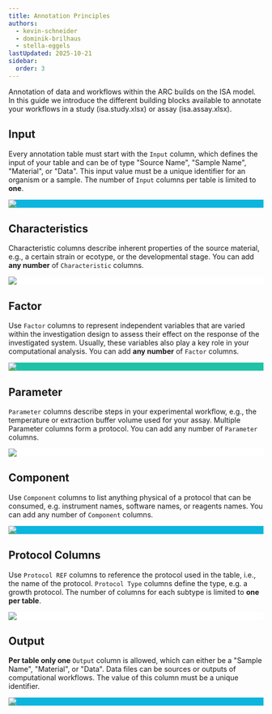 ```yaml
---
title: Annotation Principles
authors: 
  - kevin-schneider
  - dominik-brilhaus
  - stella-eggels
lastUpdated: 2025-10-21
sidebar:
  order: 3
---
```


Annotation of data and workflows within the ARC builds on the ISA model. In this guide we introduce the different building blocks available to annotate your workflows in a study (isa.study.xlsx) or assay (isa.assay.xlsx).

## Input

Every annotation table must start with the `Input` column, which defines the input of your table and can be of type "Source Name", "Sample Name", "Material", or "Data". This input value must be a unique identifier for an organism or a sample. The number of `Input` columns per table is limited to **one**.

<div style="background-color: #0BB5DD; color: white;">

![](@images/core-concepts/annotation-principles/input.svg)

</div>

## Characteristics

Characteristic columns describe inherent properties of the source material, e.g., a certain strain or ecotype, or the developmental stage. You can add **any number** of `Characteristic` columns.

<div style="background-color: white; color: #1FC2A7;">

![](@images/core-concepts/annotation-principles/characteristics.svg)

</div>

## Factor

Use `Factor` columns to represent independent variables that are varied within the investigation design to assess their effect on the response of the investigated system. Usually, these variables also play a key role in your computational analysis. You can add **any number** of `Factor` columns.

<div style="background-color: #1FC2A7; color: white;">

![](@images/core-concepts/annotation-principles/factor.svg)

</div>

## Parameter

`Parameter` columns describe steps in your experimental workflow, e.g., the temperature or extraction buffer volume used for your assay. Multiple Parameter columns form a protocol. You can add any number of `Parameter` columns.

<div style="background-color: white; color: #0BB5DD;">

![](@images/core-concepts/annotation-principles/parameter.svg)

</div>

## Component

Use `Component` columns to list anything physical of a protocol that can be consumed, e.g. instrument names, software names, or reagents names. You can add any number of `Component` columns.

<div style="background-color: #0BB5DD; color: white;">

![](@images/core-concepts/annotation-principles/component.svg)

</div>

## Protocol Columns

Use `Protocol REF` columns to reference the protocol used in the table, i.e., the name of the protocol. `Protocol Type` columns define the type, e.g. a growth protocol. The number of columns for each subtype is limited to **one per table**.

<div style="background-color: white; color: #2D3E50;">

![](@images/core-concepts/annotation-principles/protocol.svg)

</div>

## Output

**Per table only one** `Output` column is allowed, which can either be a "Sample Name", "Material", or "Data". Data files can be sources or outputs of computational workflows. The value of this column must be a unique identifier.

<div style="background-color: #0BB5DD; color: white;">

![](@images/core-concepts/annotation-principles/output.svg)

</div>
